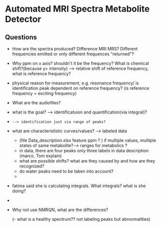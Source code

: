 # Automated MRI Spectra Metabolite Detector

## Questions
- How are the spectra produced? Difference MRI MRS? Different frequencies emitted or only different frequences "returned"?

- Why ppm on x axis? shouldn't it be the frequency? What is chemical shift?(because y= intensity)
--> relative shift of reference frequency, what is reference frequency?
- physical reason for measurement, e.g. resonance frequency/ is identification peak dependent on reference frequency? (is reference frequency = exciting frequency)
  
- What are the audiofiles?

- what is the goal? --> identificatuion and quantification(via integral)?
-     --> identification just via range of peaks? 

  
- what are characterististic curves/values? --> labeled data
    - (file Data_description.xlsx feature ppm ? ) if multiple values, multiple             states of same metabolite?--> ranges for metabolics ?
    - in data, there are four peaks only three labels in data description (marco, Tom explain)
    - what are possible shifts? what are they caused by and how are they recognized?
    - do water peaks need to be taken into account?
    - 
- fatima said she is calculating integrals. What integrals? what is she doing?
- 
- Why not use NMRQN, what are the differences?

  (- what is a healthy spectrum?? not labeling peaks but abnormalities)
